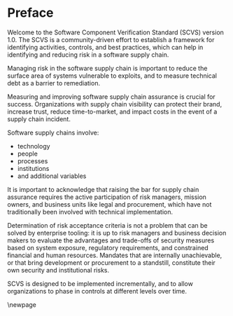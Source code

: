 # Preface

Welcome to the Software Component Verification Standard \(SCVS\) version 1.0. The SCVS is a community-driven effort to establish a framework for identifying activities, controls, and best practices, which can help in identifying and reducing risk in a software supply chain.

Managing risk in the software supply chain is important to reduce the surface area of systems vulnerable to exploits, and to measure technical debt as a barrier to remediation.

Measuring and improving software supply chain assurance is crucial for success. Organizations with supply chain visibility can protect their brand, increase trust, reduce time-to-market, and impact costs in the event of a supply chain incident.

Software supply chains involve:

* technology
* people
* processes
* institutions
* and additional variables

It is important to acknowledge that raising the bar for supply chain assurance requires the active participation of risk managers, mission owners, and business units like legal and procurement, which have not traditionally been involved with technical implementation.

Determination of risk acceptance criteria is not a problem that can be solved by enterprise tooling: it is up to risk managers and business decision makers to evaluate the advantages and trade-offs of security measures based on system exposure, regulatory requirements, and constrained financial and human resources. Mandates that are internally unachievable, or that bring development or procurement to a standstill, constitute their own security and institutional risks.

SCVS is designed to be implemented incrementally, and to allow organizations to phase in controls at different levels over time.

 \newpage

